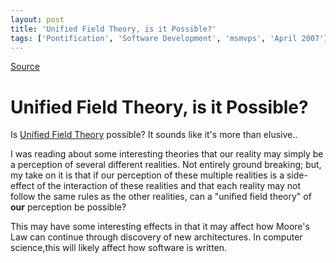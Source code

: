 ```yaml
---
layout: post
title: 'Unified Field Theory, is it Possible?'
tags: ['Pontification', 'Software Development', 'msmvps', 'April 2007']
---
```

[Source](http://blogs.msmvps.com/peterritchie/2007/04/08/unified-field-theory-is-it-possible/ "Permalink to Unified Field Theory, is it Possible?")

# Unified Field Theory, is it Possible?

Is [Unified Field Theory][1] possible? It sounds like it's more than elusive..

I was reading about some interesting theories that our reality may simply be a perception of several different realities. Not entirely ground breaking; but, my take on it is that if our perception of these multiple realities is a side-effect of the interaction of these realities and that each reality may not follow the same rules as the other realities, can a "unified field theory" of **our** perception be possible?

This may have some interesting effects in that it may affect how Moore's Law can continue through discovery of new architectures. In computer science,this will likely affect how software is written.

[1]: http://en.wikipedia.org/wiki/Grand_unified_field_theory


